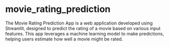 # movie_rating_prediction
The Movie Rating Prediction App is a web application developed using Streamlit, designed to predict the rating of a movie based on various input features. This app leverages a machine learning model to make predictions, helping users estimate how well a movie might be rated.
